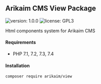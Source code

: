 ## Arikaim CMS View Package
![version: 1.0.0](https://img.shields.io/github/release/arikaim/view.svg)
![license: GPL3](https://img.shields.io/badge/License-GPLv3-blue.svg)
     
Html components system for Arikaim CMS
     
#### Requirements 
  * PHP 7.1, 7.2, 7.3, 7.4


#### Installation

```sh
composer require arikaim/view
```
